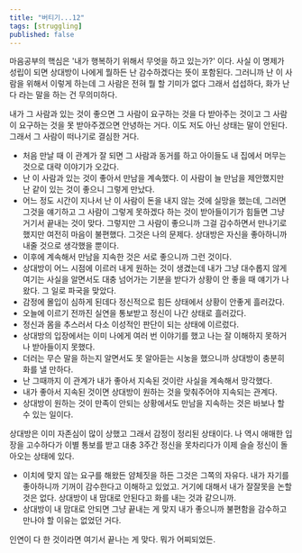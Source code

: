 ```yaml
---
title: "버티기...12"
tags: [struggling]
published: false
---
```


마음공부의 핵심은 '내가 행복하기 위해서 무엇을 하고 있는가?' 이다. 사실 이 명제가 성립이 되면 상대방이 나에게 뭘하든 난 감수하겠다는 뜻이 포함된다. 그러니까 난 이 사람을 위해서 이렇게 하는데 그 사람은 전혀 뭘 할 기미가 없다 그래서 섭섭하다, 화가 난다 라는 말을 하는 건 무의미하다.

내가 그 사람과 있는 것이 좋으면 그 사람이 요구하는 것을 다 받아주는 것이고 그 사람이 요구하는 것을 못 받아주겠으면 안녕하는 거다. 이도 저도 아닌 상태는 말이 안된다. 그래서 그 사람이 떠나기로 결심한 거다.

- 처음 만날 때 이 관계가 잘 되면 그 사람과 동거를 하고 아이들도 내 집에서 머무는 것으로 대략 이야기가 오갔다.
- 난 이 사람과 있는 것이 좋아서 만남을 계속했다. 이 사람이 늘 만남을 제안했지만 난 같이 있는 것이 좋으니 그렇게 만났다.
- 어느 정도 시간이 지나서 난 이 사람이 돈을 내지 않는 것에 실망을 했는데, 그러면 그것을 얘기하고 그 사람이 그렇게 못하겠다 하는 것이 받아들이기가 힘들면 그냥 거기서 끝내는 것이 맞다. 그렇지만 그 사람이 좋으니까 그걸 감수하면서 만나기로 했지만 여전히 마음이 불편했다. 그것은 나의 문제다. 상대방은 자신을 좋아하니까 내줄 것으로 생각했을 뿐이다.
- 이후에 계속해서 만남을 지속한 것은 서로 좋으니까 그런 것이다. 
- 상대방이 어느 시점에 이르러 내게 원하는 것이 생겼는데 내가 그냥 대수롭지 않게 여기는 사실을 알면서도 대충 넘어가는 기분을 받다가 상황이 안 좋을 때 얘기가 나왔다. 그 일로 파국을 맞았다.
- 감정에 몰입이 심하게 된데다 정신적으로 힘든 상태에서 상황이 안좋게 흘러갔다.
- 오늘에 이르기 전까진 실연을 통보받고 정신이 나간 상태로 흘러갔다. 
- 정신과 몸을 추스러서 다소 이성적인 판단이 되는 상태에 이르렀다.
- 상대방의 입장에서는 이미 나에게 여러 번 이야기를 했고 나는 잘 이해하지 못하거나 받아들이지 못했다.
- 더러는 무슨 말을 하는지 알면서도 못 알아듣는 시눙을 했으니까 상대방이 충분히 화를 낼 만하다.
- 난 그때까지 이 관계가 내가 좋아서 지속된 것이란 사실을 계속해서 망각했다.
- 내가 좋아서 지속된 것이면 상대방이 원하는 것을 맞춰주어야 지속되는 관계다. 
- 상대방이 원하는 것이 만족이 안되는 상황에서도 만남을 지속하는 것은 바보나 할 수 있는 일이다.

상대방은 이미 자존심이 많이 상했고 그래서 감정이 정리된 상태이다. 나 역시 애매한 입장을 고수하다가 이별 통보를 받고 대충 3주간 정신을 못차리다가 이제 슬슬 정신이 돌아오는 상태에 있다. 

- 이치에 맞지 않는 요구를 해왔든 얌체짓을 하든 그것은 그쪽의 자유다. 내가 자기를 좋아하니까 기꺼이 감수한다고 이해하고 있었고. 거기에 대해서 내가 잘잘못을 논할 것은 없다. 상대방이 내 맘대로 안된다고 화를 내는 것과 같으니까.
- 상대방이 내 맘대로 안되면 그냥 끝내는 게 맞지 내가 좋으니까 불편함을 감수하고 만나야 할 이유는 없었던 거다.

인연이 다 한 것이라면 여기서 끝나는 게 맞다. 뭐가 어찌되었든.
